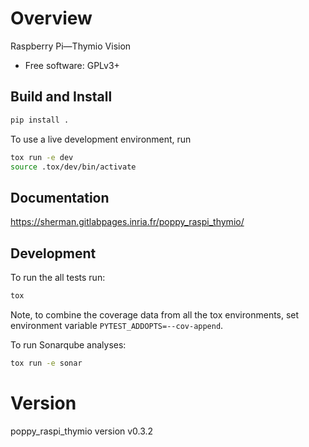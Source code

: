 # Overview

Raspberry Pi—Thymio Vision

  - Free software: GPLv3+


## Build and Install

```sh
pip install .
```

To use a live development environment, run

```sh
tox run -e dev
source .tox/dev/bin/activate
```


## Documentation

 https://sherman.gitlabpages.inria.fr/poppy_raspi_thymio/


## Development

To run the all tests run:

```sh
tox
```

Note, to combine the coverage data from all the tox environments, set
environment variable `PYTEST_ADDOPTS=--cov-append`.

To run Sonarqube analyses:

```sh
tox run -e sonar
```


# Version

poppy_raspi_thymio version v0.3.2

